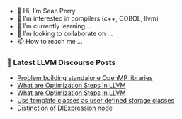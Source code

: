 - 👋 Hi, I’m Sean Perry
- 👀 I’m interested in compilers (c++, COBOL, llvm)
- 🌱 I’m currently learning ...
- 💞️ I’m looking to collaborate on ...
- 📫 How to reach me ...

<!---
s66perry/s66perry is a ✨ special ✨ repository because its `README.md` (this file) appears on your GitHub profile.
You can click the Preview link to take a look at your changes.
--->
### 📕 Latest LLVM Discourse Posts

<!-- DISCOURSE-LLVM:START -->
- [Problem building standalone OpenMP libraries](https://discourse.llvm.org/t/problem-building-standalone-openmp-libraries/72017#post_1)
- [What are Optimization Steps in LLVM](https://discourse.llvm.org/t/what-are-optimization-steps-in-llvm/71940#post_9)
- [What are Optimization Steps in LLVM](https://discourse.llvm.org/t/what-are-optimization-steps-in-llvm/71940#post_8)
- [Use template classes as user defined storage classes](https://discourse.llvm.org/t/use-template-classes-as-user-defined-storage-classes/72015#post_1)
- [Distinction of DIExpression node](https://discourse.llvm.org/t/distinction-of-diexpression-node/71747#post_9)
<!-- DISCOURSE-LLVM:END -->
